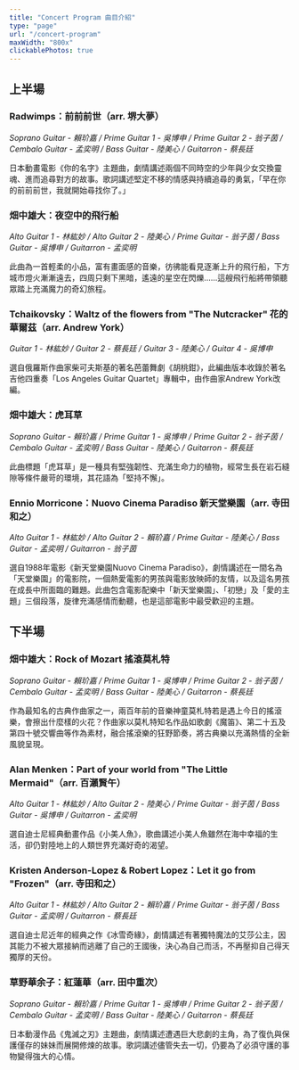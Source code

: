 ```yaml
---
title: "Concert Program 曲目介紹"
type: "page"
url: "/concert-program"
maxWidth: "800x"
clickablePhotos: true
---
```

## 上半場

### Radwimps：前前前世（arr. 堺大夢） 

*Soprano Guitar - 賴玠嘉 / Prime Guitar 1 - 吳博申 /  Prime Guitar 2 - 翁子茵 / Cembalo Guitar - 孟奕明 / Bass Guitar - 陸美心 / Guitarron - 蔡長廷*

日本動畫電影《你的名字》主題曲，劇情講述兩個不同時空的少年與少女交換靈魂、進而追尋對方的故事。歌詞講述堅定不移的情感與持續追尋的勇氣，「早在你的前前前世，我就開始尋找你了。」


### 畑中雄大：夜空中的飛行船
*Alto Guitar 1 - 林紘妙 / Alto Guitar 2 - 陸美心 / Prime Guitar - 翁子茵 / Bass Guitar - 吳博申 / Guitarron - 孟奕明*

此曲為一首輕柔的小品，富有畫面感的音樂，彷彿能看見逐漸上升的飛行船，下方城市燈火漸漸遠去，四周只剩下黑暗，遙遠的星空在閃爍……這艘飛行船將帶領聽眾踏上充滿魔力的奇幻旅程。


### Tchaikovsky：Waltz of the flowers from "The Nutcracker" 花的華爾茲（arr. Andrew York）
*Guitar 1 - 林紘妙 / Guitar 2 - 蔡長廷 / Guitar 3 - 陸美心 / Guitar 4 - 吳博申*

選自俄羅斯作曲家柴可夫斯基的著名芭蕾舞劇《胡桃鉗》，此編曲版本收錄於著名吉他四重奏「Los Angeles Guitar Quartet」專輯中，由作曲家Andrew York改編。


### 畑中雄大：虎耳草
*Soprano Guitar - 賴玠嘉 / Prime Guitar 1 - 吳博申 /  Prime Guitar 2 - 翁子茵 / Cembalo Guitar - 孟奕明 / Bass Guitar - 陸美心 / Guitarron - 蔡長廷*

此曲標題「虎耳草」是一種具有堅強韌性、充滿生命力的植物，經常生長在岩石縫隙等條件嚴苛的環境，其花語為「堅持不懈」。


### Ennio Morricone：Nuovo Cinema Paradiso 新天堂樂園（arr. 寺田和之）
*Alto Guitar 1 - 林紘妙 / Alto Guitar 2 - 賴玠嘉 / Prime Guitar - 陸美心 / Bass Guitar - 孟奕明 / Guitarron - 翁子茵*

選自1988年電影《新天堂樂園Nuovo Cinema Paradiso》，劇情講述在一間名為「天堂樂園」的電影院，一個熱愛電影的男孩與電影放映師的友情，以及這名男孩在成長中所面臨的難題。此曲包含電影配樂中「新天堂樂園」、「初戀」及「愛的主題」三個段落，旋律充滿感情而動聽，也是這部電影中最受歡迎的主題。


## 下半場


### 畑中雄大：Rock of Mozart 搖滾莫札特
*Soprano Guitar - 賴玠嘉 / Prime Guitar 1 - 吳博申 /  Prime Guitar 2 - 翁子茵 / Cembalo Guitar - 孟奕明 / Bass Guitar - 陸美心 / Guitarron - 蔡長廷*

作為最知名的古典作曲家之一，兩百年前的音樂神童莫札特若是遇上今日的搖滾樂，會擦出什麼樣的火花？作曲家以莫札特知名作品如歌劇《魔笛》、第二十五及第四十號交響曲等作為素材，融合搖滾樂的狂野節奏，將古典樂以充滿熱情的全新風貌呈現。


### Alan Menken：Part of your world from "The Little Mermaid"（arr. 百瀨賢午）
*Alto Guitar 1 - 林紘妙 / Alto Guitar 2 - 陸美心 / Prime Guitar - 翁子茵 / Bass Guitar - 吳博申 / Guitarron - 孟奕明*

選自迪士尼經典動畫作品《小美人魚》，歌曲講述小美人魚雖然在海中幸福的生活，卻仍對陸地上的人類世界充滿好奇的渴望。


### Kristen Anderson-Lopez & Robert Lopez：Let it go from "Frozen"（arr. 寺田和之）
*Alto Guitar 1 - 林紘妙 / Alto Guitar 2 - 賴玠嘉 / Prime Guitar - 翁子茵 / Bass Guitar - 孟奕明 / Guitarron - 蔡長廷*

選自迪士尼近年的經典之作《冰雪奇緣》，劇情講述有著獨特魔法的艾莎公主，因其能力不被大眾接納而逃離了自己的王國後，決心為自己而活，不再壓抑自己得天獨厚的天份。


### 草野華余子：紅蓮華（arr. 田中重次）
*Soprano Guitar - 賴玠嘉 / Prime Guitar 1 - 吳博申 /  Prime Guitar 2 - 翁子茵 / Cembalo Guitar - 孟奕明 / Bass Guitar - 陸美心 / Guitarron - 蔡長廷*

日本動漫作品《鬼滅之刃》主題曲，劇情講述遭遇巨大悲劇的主角，為了復仇與保護僅存的妹妹而展開修煉的故事。歌詞講述儘管失去一切，仍要為了必須守護的事物變得強大的心情。